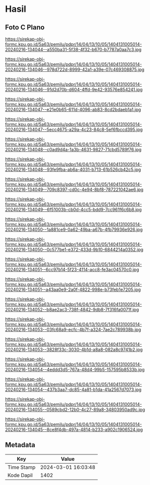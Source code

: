# Hasil

## Foto C Plano

https://sirekap-obj-formc.kpu.go.id/5a63/pemilu/pdpr/14/04/13/10/05/1404131005014-20240216-134044--a550ba31-5f38-4f32-b670-b7787a0aa7c3.jpg

https://sirekap-obj-formc.kpu.go.id/5a63/pemilu/pdpr/14/04/13/10/05/1404131005014-20240216-134046--978d722d-8999-42a1-a39e-07c469308875.jpg

https://sirekap-obj-formc.kpu.go.id/5a63/pemilu/pdpr/14/04/13/10/05/1404131005014-20240216-134046--91d2d70b-d604-4ffd-9e42-93576e854241.jpg

https://sirekap-obj-formc.kpu.go.id/5a63/pemilu/pdpr/14/04/13/10/05/1404131005014-20240216-134047--e21e0b65-611d-4096-ab83-8cd2bdaeb1a1.jpg

https://sirekap-obj-formc.kpu.go.id/5a63/pemilu/pdpr/14/04/13/10/05/1404131005014-20240216-134047--5ecc4675-a29a-4c23-84c8-5ef6fbccd395.jpg

https://sirekap-obj-formc.kpu.go.id/5a63/pemilu/pdpr/14/04/13/10/05/1404131005014-20240216-134048--c0ad9d4a-1a3b-4631-9827-71cbd5789f76.jpg

https://sirekap-obj-formc.kpu.go.id/5a63/pemilu/pdpr/14/04/13/10/05/1404131005014-20240216-134048--93fe9fba-ab6a-4031-b713-61b526cb42c5.jpg

https://sirekap-obj-formc.kpu.go.id/5a63/pemilu/pdpr/14/04/13/10/05/1404131005014-20240216-134049--709c8397-cd0c-4e94-8bf8-787221042ae6.jpg

https://sirekap-obj-formc.kpu.go.id/5a63/pemilu/pdpr/14/04/13/10/05/1404131005014-20240216-134049--6f51003b-cb0d-4cc5-bdd9-7cc961f6c6b8.jpg

https://sirekap-obj-formc.kpu.go.id/5a63/pemilu/pdpr/14/04/13/10/05/1404131005014-20240216-134050--1a881ce9-0a62-49ba-a67b-4fb79936e926.jpg

https://sirekap-obj-formc.kpu.go.id/5a63/pemilu/pdpr/14/04/13/10/05/1404131005014-20240216-134050--0c577be1-e372-433d-9b10-6844214a0352.jpg

https://sirekap-obj-formc.kpu.go.id/5a63/pemilu/pdpr/14/04/13/10/05/1404131005014-20240216-134051--6cc97b14-5f23-4114-acc8-fe3ac04570c0.jpg

https://sirekap-obj-formc.kpu.go.id/5a63/pemilu/pdpr/14/04/13/10/05/1404131005014-20240216-134051--a43aa0e9-2a0f-4822-998e-b73feb1e7205.jpg

https://sirekap-obj-formc.kpu.go.id/5a63/pemilu/pdpr/14/04/13/10/05/1404131005014-20240216-134052--b8ae2ac3-738f-4842-9db8-7f316fa0071f.jpg

https://sirekap-obj-formc.kpu.go.id/5a63/pemilu/pdpr/14/04/13/10/05/1404131005014-20240216-134053--03fc68a9-ecfc-4b7f-a324-7ae2c789938b.jpg

https://sirekap-obj-formc.kpu.go.id/5a63/pemilu/pdpr/14/04/13/10/05/1404131005014-20240216-134053--3828f33c-3030-4b1d-a8a8-082a8c9741b2.jpg

https://sirekap-obj-formc.kpu.go.id/5a63/pemilu/pdpr/14/04/13/10/05/1404131005014-20240216-134054--4eddd3d5-767a-48d4-99b5-157595b8533b.jpg

https://sirekap-obj-formc.kpu.go.id/5a63/pemilu/pdpr/14/04/13/10/05/1404131005014-20240216-134054--437b3aa7-dc85-4a81-b1da-41a2567d7073.jpg

https://sirekap-obj-formc.kpu.go.id/5a63/pemilu/pdpr/14/04/13/10/05/1404131005014-20240216-134055--0589cbd2-12b0-4c27-89a8-34803950ad9c.jpg

https://sirekap-obj-formc.kpu.go.id/5a63/pemilu/pdpr/14/04/13/10/05/1404131005014-20240216-134045--8ce8f4db-497a-4814-b233-a902c1906524.jpg


## Metadata

| Key        | Value               |
| ---------- | ------------------- |
| Time Stamp | 2024-03-01 16:03:48 |
| Kode Dapil | 1402                |



